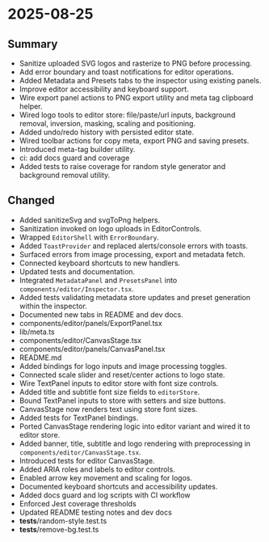 # 2025-08-25

## Summary
- Sanitize uploaded SVG logos and rasterize to PNG before processing.
- Add error boundary and toast notifications for editor operations.
- Added Metadata and Presets tabs to the inspector using existing panels.
- Improve editor accessibility and keyboard support.
- Wire export panel actions to PNG export utility and meta tag clipboard helper.
- Wired logo tools to editor store: file/paste/url inputs, background removal, inversion, masking, scaling and positioning.
- Added undo/redo history with persisted editor state.
- Wired toolbar actions for copy meta, export PNG and saving presets.
- Introduced meta-tag builder utility.
- ci: add docs guard and coverage
- Added tests to raise coverage for random style generator and background removal utility.

## Changed
- Added sanitizeSvg and svgToPng helpers.
- Sanitization invoked on logo uploads in EditorControls.
- Wrapped `EditorShell` with `ErrorBoundary`.
- Added `ToastProvider` and replaced alerts/console errors with toasts.
- Surfaced errors from image processing, export and metadata fetch.
- Connected keyboard shortcuts to new handlers.
- Updated tests and documentation.
- Integrated `MetadataPanel` and `PresetsPanel` into `components/editor/Inspector.tsx`.
- Added tests validating metadata store updates and preset generation within the inspector.
- Documented new tabs in README and dev docs.
- components/editor/panels/ExportPanel.tsx
- lib/meta.ts
- components/editor/CanvasStage.tsx
- components/editor/panels/CanvasPanel.tsx
- README.md
- Added bindings for logo inputs and image processing toggles.
- Connected scale slider and reset/center actions to logo state.
- Wire TextPanel inputs to editor store with font size controls.
- Added title and subtitle font size fields to `editorStore`.
- Bound TextPanel inputs to store with setters and size buttons.
- CanvasStage now renders text using store font sizes.
- Added tests for TextPanel bindings.
- Ported CanvasStage rendering logic into editor variant and wired it to editor store.
- Added banner, title, subtitle and logo rendering with preprocessing in `components/editor/CanvasStage.tsx`.
- Introduced tests for editor CanvasStage.
- Added ARIA roles and labels to editor controls.
- Enabled arrow key movement and scaling for logos.
- Documented keyboard shortcuts and accessibility updates.
- Added docs guard and log scripts with CI workflow
- Enforced Jest coverage thresholds
- Updated README testing notes and dev docs
- __tests__/random-style.test.ts
- __tests__/remove-bg.test.ts

